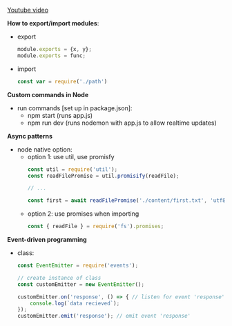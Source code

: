 [Youtube video](https://www.youtube.com/watch?v=Oe421EPjeBE)

**How to export/import modules**:
- export
    ```js
    module.exports = {x, y};
    module.exports = func;
    ```
- import
    ```js
    const var = require('./path')
    ```

**Custom commands in Node**
- run commands [set up in package.json]:
    - npm start (runs app.js)
    - npm run dev (runs nodemon with app.js to allow realtime updates)

**Async patterns**
- node native option:
    - option 1: use util, use promisfy
        ```js
        const util = require('util');
        const readFilePromise = util.promisify(readFile);
        
        // ...
        
        const first = await readFilePromise('./content/first.txt', 'utf8');
        ```
    - option 2: use promises when importing
        ```js
        const { readFile } = require('fs').promises;
        ```

**Event-driven programming**
- class:
    ```js
    const EventEmitter = require('events');
    
    // create instance of class
    const customEmitter = new EventEmitter();

    customEmitter.on('response', () => { // listen for event 'response'
        console.log(`data recieved`);
    });
    customEmitter.emit('response'); // emit event 'response'
    ```